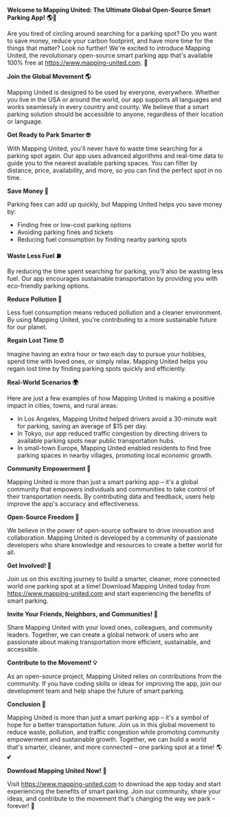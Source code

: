 **Welcome to Mapping United: The Ultimate Global Open-Source Smart Parking App! 🌎🚗**

Are you tired of circling around searching for a parking spot? Do you want to save money, reduce your carbon footprint, and have more time for the things that matter? Look no further! We're excited to introduce Mapping United, the revolutionary open-source smart parking app that's available 100% free at https://www.mapping-united.com. 🌟

**Join the Global Movement 🌎**

Mapping United is designed to be used by everyone, everywhere. Whether you live in the USA or around the world, our app supports all languages and works seamlessly in every country and county. We believe that a smart parking solution should be accessible to anyone, regardless of their location or language.

**Get Ready to Park Smarter 🤓**

With Mapping United, you'll never have to waste time searching for a parking spot again. Our app uses advanced algorithms and real-time data to guide you to the nearest available parking spaces. You can filter by distance, price, availability, and more, so you can find the perfect spot in no time.

**Save Money 💸**

Parking fees can add up quickly, but Mapping United helps you save money by:

* Finding free or low-cost parking options
* Avoiding parking fines and tickets
* Reducing fuel consumption by finding nearby parking spots

**Waste Less Fuel ⛽️**

By reducing the time spent searching for parking, you'll also be wasting less fuel. Our app encourages sustainable transportation by providing you with eco-friendly parking options.

**Reduce Pollution 🌿**

Less fuel consumption means reduced pollution and a cleaner environment. By using Mapping United, you're contributing to a more sustainable future for our planet.

**Regain Lost Time ⏰**

Imagine having an extra hour or two each day to pursue your hobbies, spend time with loved ones, or simply relax. Mapping United helps you regain lost time by finding parking spots quickly and efficiently.

**Real-World Scenarios 🌍**

Here are just a few examples of how Mapping United is making a positive impact in cities, towns, and rural areas:

* In Los Angeles, Mapping United helped drivers avoid a 30-minute wait for parking, saving an average of $15 per day.
* In Tokyo, our app reduced traffic congestion by directing drivers to available parking spots near public transportation hubs.
* In small-town Europe, Mapping United enabled residents to find free parking spaces in nearby villages, promoting local economic growth.

**Community Empowerment 💪**

Mapping United is more than just a smart parking app – it's a global community that empowers individuals and communities to take control of their transportation needs. By contributing data and feedback, users help improve the app's accuracy and effectiveness.

**Open-Source Freedom 🌟**

We believe in the power of open-source software to drive innovation and collaboration. Mapping United is developed by a community of passionate developers who share knowledge and resources to create a better world for all.

**Get Involved! 🚀**

Join us on this exciting journey to build a smarter, cleaner, more connected world one parking spot at a time! Download Mapping United today from https://www.mapping-united.com and start experiencing the benefits of smart parking.

**Invite Your Friends, Neighbors, and Communities! 🤝**

Share Mapping United with your loved ones, colleagues, and community leaders. Together, we can create a global network of users who are passionate about making transportation more efficient, sustainable, and accessible.

**Contribute to the Movement! 💡**

As an open-source project, Mapping United relies on contributions from the community. If you have coding skills or ideas for improving the app, join our development team and help shape the future of smart parking.

**Conclusion 🌈**

Mapping United is more than just a smart parking app – it's a symbol of hope for a better transportation future. Join us in this global movement to reduce waste, pollution, and traffic congestion while promoting community empowerment and sustainable growth. Together, we can build a world that's smarter, cleaner, and more connected – one parking spot at a time! 🌎💕

**Download Mapping United Now! 🚀**

Visit https://www.mapping-united.com to download the app today and start experiencing the benefits of smart parking. Join our community, share your ideas, and contribute to the movement that's changing the way we park – forever! 🚀